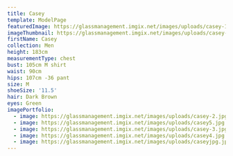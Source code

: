 ```yaml
---
title: Casey
template: ModelPage
featuredImage: https://glassmanagement.imgix.net/images/uploads/casey-1.jpg
imageThumbnail: https://glassmanagement.imgix.net/images/uploads/casey-2.jpg
firstName: Casey
collection: Men
height: 183cm
measurementType: chest
bust: 105cm M shirt
waist: 90cm
hips: 107cm -36 pant
size: M
shoeSize: '11.5'
hair: Dark Brown
eyes: Green
imagePortfolio:
  - image: https://glassmanagement.imgix.net/images/uploads/casey-2.jpg
  - image: https://glassmanagement.imgix.net/images/uploads/casey5.jpg
  - image: https://glassmanagement.imgix.net/images/uploads/casey-3.jpg
  - image: https://glassmanagement.imgix.net/images/uploads/casey4.jpg
  - image: https://glassmanagement.imgix.net/images/uploads/caseyjpg.jpg
---
```



